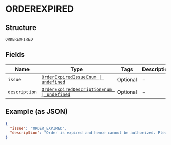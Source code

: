 
# ORDEREXPIRED

## Structure

`ORDEREXPIRED`

## Fields

| Name | Type | Tags | Description |
|  --- | --- | --- | --- |
| `issue` | [`OrderExpiredIssueEnum \| undefined`](../../doc/models/order-expired-issue-enum.md) | Optional | - |
| `description` | [`OrderExpiredDescriptionEnum \| undefined`](../../doc/models/order-expired-description-enum.md) | Optional | - |

## Example (as JSON)

```json
{
  "issue": "ORDER_EXPIRED",
  "description": "Order is expired and hence cannot be authorized. Please contact Customer Support if you need to increase your order validity period."
}
```

